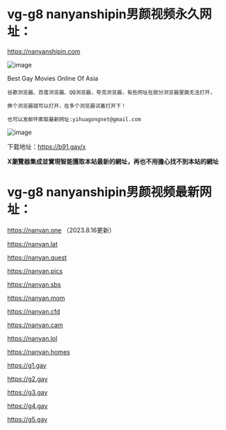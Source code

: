 # vg-g8 nanyanshipin男颜视频永久网址：

https://nanyanshipin.com

![image](https://github.com/yihuagongnet/vg-g8/assets/141849781/d5eba6e0-50fe-4776-9934-943280400928)

Best Gay Movies Online Of Asia

```
谷歌浏览器、百度浏览器、QQ浏览器，夸克浏览器，有些网址在部分浏览器里面无法打开，

换个浏览器就可以打开，在多个浏览器试着打开下！

也可以发邮件索取最新网址:yihuagongnet@gmail.com
```
![image](https://github.com/yihuagongnet/vg-g1/assets/141849781/f197cd88-2a37-44fc-8940-d898f845249d)

下载地址：https://b91.gay/x

**X瀏覽器集成並實現智能獲取本站最新的網址，再也不用擔心找不到本站的網址**
# vg-g8 nanyanshipin男颜视频最新网址：

https://nanyan.one （2023.8.16更新）

https://nanyan.lat

https://nanyan.quest

https://nanyan.pics

https://nanyan.sbs

https://nanyan.mom

https://nanyan.cfd

https://nanyan.cam

https://nanyan.lol

https://nanyan.homes

https://g1.gay

https://g2.gay

https://g3.gay

https://g4.gay

https://g5.gay



